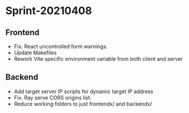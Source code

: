 # Sprint-20210408
## Frontend
- Fix. React uncontrolled form warnings.
- Update Makefiles
- Rework Vite specific environment variable from both client and server
## Backend
- Add target server IP scripts for dynamic target IP address
- Fix. Ray serve CORS origins list.
- Reduce working folders to just frontendx/ and backendx/

